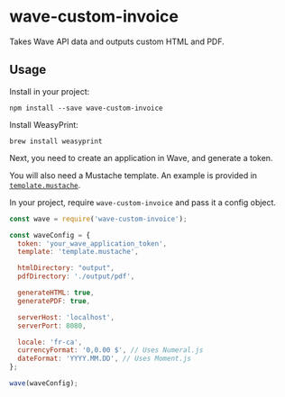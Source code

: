 # wave-custom-invoice

Takes Wave API data and outputs custom HTML and PDF.

## Usage

Install in your project:

```
npm install --save wave-custom-invoice
```

Install WeasyPrint:

```
brew install weasyprint
```

Next, you need to create an application in Wave, and generate a token.

You will also need a Mustache template. An example is provided in [`template.mustache`](template.mustache).

In your project, require `wave-custom-invoice` and pass it a config object.

```js
const wave = require('wave-custom-invoice');

const waveConfig = {
  token: 'your_wave_application_token',
  template: 'template.mustache',

  htmlDirectory: "output",
  pdfDirectory: './output/pdf',

  generateHTML: true,
  generatePDF: true,

  serverHost: 'localhost',
  serverPort: 8080,

  locale: 'fr-ca',
  currencyFormat: '0,0.00 $', // Uses Numeral.js
  dateFormat: 'YYYY.MM.DD', // Uses Moment.js
};

wave(waveConfig);
```
